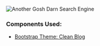 ![Another Gosh Darn Search Engine](https://i.imgur.com/Hw9NqcJ.png)


### Components Used:
* [Bootstrap Theme: Clean Blog](https://github.com/BlackrockDigital/startbootstrap-clean-blog)